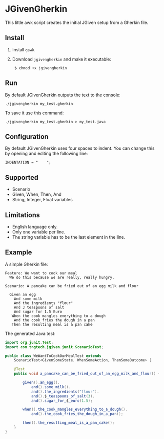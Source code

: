 # JGivenGherkin

This little awk script creates the initial JGiven setup from a Gherkin file.

## Install

1. Install `gawk`.

2. Download `jgivengherkin` and make it executable:

        $ chmod +x jgivengherkin

## Run

By default JGivenGherkin outputs the text to the console:

    ./jgivengherkin my_test.gherkin

To save it use this command:

    ./jgivengherkin my_test.gherkin > my_test.java

## Configuration

By default JGivenGherkin uses four spaces to indent. You can change this by opening and editing the following line:

    INDENTATION = "    ";

## Supported

- Scenario
- Given, When, Then, And
- String, Integer, Float variables

## Limitations

- English language only.
- Only one variable per line.
- The string variable has to be the last element in the line.

## Example

A simple Gherkin file:

```gherkin
Feature: We want to cook our meal
  We do this because we are really, really hungry.

Scenario: A pancake can be fried out of an egg milk and flour

  Given an egg
    And some milk
    And the ingredients "flour"
    And 3 teaspoons of salt
    And sugar for 1.5 Euro
   When the cook mangles everything to a dough
    And the cook fries the dough in a pan
   Then the resulting meal is a pan cake
```

The generated Java test:

```java
import org.junit.Test;
import com.tngtech.jgiven.junit.ScenarioTest;

public class WeWantToCookOurMealTest extends
    ScenarioTest<GivenSomeState, WhenSomeAction, ThenSomeOutcome> {

    @Test
    public void a_pancake_can_be_fried_out_of_an_egg_milk_and_flour() {

        given().an_egg().
            and().some_milk().
            and().the_ingredients("flour").
            and().$_teaspoons_of_salt(3).
            and().sugar_for_$_euro(1.5);

        when().the_cook_mangles_everything_to_a_dough().
            and().the_cook_fries_the_dough_in_a_pan();

        then().the_resulting_meal_is_a_pan_cake();
    }
}
```
